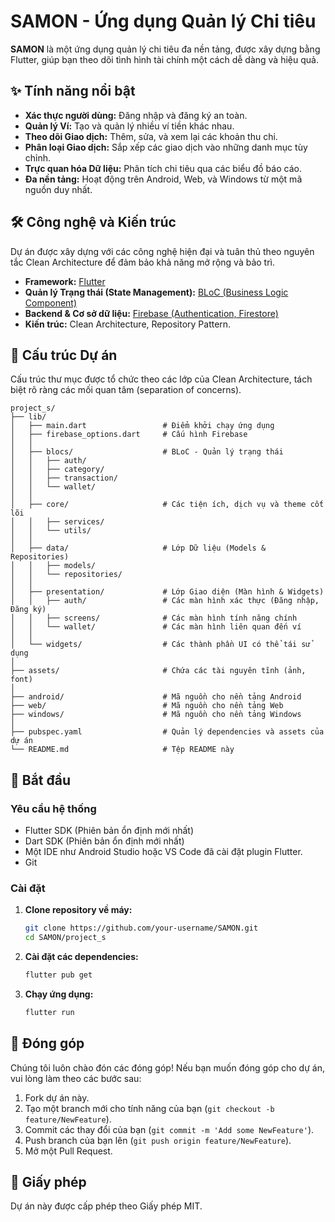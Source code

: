 # SAMON - Ứng dụng Quản lý Chi tiêu

**SAMON** là một ứng dụng quản lý chi tiêu đa nền tảng, được xây dựng bằng Flutter, giúp bạn theo dõi tình hình tài chính một cách dễ dàng và hiệu quả.

## ✨ Tính năng nổi bật

*   **Xác thực người dùng:** Đăng nhập và đăng ký an toàn.
*   **Quản lý Ví:** Tạo và quản lý nhiều ví tiền khác nhau.
*   **Theo dõi Giao dịch:** Thêm, sửa, và xem lại các khoản thu chi.
*   **Phân loại Giao dịch:** Sắp xếp các giao dịch vào những danh mục tùy chỉnh.
*   **Trực quan hóa Dữ liệu:** Phân tích chi tiêu qua các biểu đồ báo cáo.
*   **Đa nền tảng:** Hoạt động trên Android, Web, và Windows từ một mã nguồn duy nhất.

## 🛠️ Công nghệ và Kiến trúc

Dự án được xây dựng với các công nghệ hiện đại và tuân thủ theo nguyên tắc Clean Architecture để đảm bảo khả năng mở rộng và bảo trì.

*   **Framework:** [Flutter](https://flutter.dev/)
*   **Quản lý Trạng thái (State Management):** [BLoC (Business Logic Component)](https://bloclibrary.dev/)
*   **Backend & Cơ sở dữ liệu:** [Firebase (Authentication, Firestore)](https://firebase.google.com/)
*   **Kiến trúc:** Clean Architecture, Repository Pattern.

## 📂 Cấu trúc Dự án

Cấu trúc thư mục được tổ chức theo các lớp của Clean Architecture, tách biệt rõ ràng các mối quan tâm (separation of concerns).

```
project_s/
├── lib/
│   ├── main.dart                 # Điểm khởi chạy ứng dụng
│   ├── firebase_options.dart     # Cấu hình Firebase
│   │
│   ├── blocs/                    # BLoC - Quản lý trạng thái
│   │   ├── auth/
│   │   ├── category/
│   │   ├── transaction/
│   │   └── wallet/
│   │
│   ├── core/                     # Các tiện ích, dịch vụ và theme cốt lõi
│   │   ├── services/
│   │   └── utils/
│   │
│   ├── data/                     # Lớp Dữ liệu (Models & Repositories)
│   │   ├── models/
│   │   └── repositories/
│   │
│   ├── presentation/             # Lớp Giao diện (Màn hình & Widgets)
│   │   ├── auth/                 # Các màn hình xác thực (Đăng nhập, Đăng ký)
│   │   ├── screens/              # Các màn hình tính năng chính
│   │   └── wallet/               # Các màn hình liên quan đến ví
│   │
│   └── widgets/                  # Các thành phần UI có thể tái sử dụng
│
├── assets/                       # Chứa các tài nguyên tĩnh (ảnh, font)
│
├── android/                      # Mã nguồn cho nền tảng Android
├── web/                          # Mã nguồn cho nền tảng Web
├── windows/                      # Mã nguồn cho nền tảng Windows
│
├── pubspec.yaml                  # Quản lý dependencies và assets của dự án
└── README.md                     # Tệp README này
```

## 🚀 Bắt đầu

### Yêu cầu hệ thống

*   Flutter SDK (Phiên bản ổn định mới nhất)
*   Dart SDK (Phiên bản ổn định mới nhất)
*   Một IDE như Android Studio hoặc VS Code đã cài đặt plugin Flutter.
*   Git

### Cài đặt

1.  **Clone repository về máy:**
    ```sh
    git clone https://github.com/your-username/SAMON.git
    cd SAMON/project_s
    ```

2.  **Cài đặt các dependencies:**
    ```sh
    flutter pub get
    ```

3.  **Chạy ứng dụng:**
    ```sh
    flutter run
    ```

## 🤝 Đóng góp

Chúng tôi luôn chào đón các đóng góp! Nếu bạn muốn đóng góp cho dự án, vui lòng làm theo các bước sau:

1.  Fork dự án này.
2.  Tạo một branch mới cho tính năng của bạn (`git checkout -b feature/NewFeature`).
3.  Commit các thay đổi của bạn (`git commit -m 'Add some NewFeature'`).
4.  Push branch của bạn lên (`git push origin feature/NewFeature`).
5.  Mở một Pull Request.

## 📄 Giấy phép

Dự án này được cấp phép theo Giấy phép MIT.